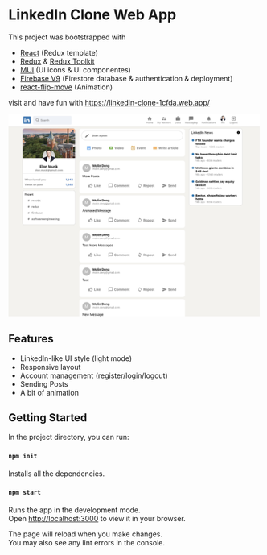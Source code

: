 # LinkedIn Clone Web App
This project was bootstrapped with

* [React](https://react.dev/) (Redux template)
* [Redux](https://redux.js.org/) & [Redux Toolkit](https://redux-toolkit.js.org/)
* [MUI](https://mui.com/core/) (UI icons & UI componentes)
* [Firebase V9](https://firebase.google.com/) (Firestore database & authentication & deployment)
* [react-flip-move](https://github.com/joshwcomeau/react-flip-move) (Animation)

visit and have fun with <https://linkedin-clone-1cfda.web.app/>

<img src="./misc/screenshot.jpg" width=500>


## Features
* LinkedIn-like UI style (light mode)
* Responsive layout
* Account management (register/login/logout)
* Sending Posts
* A bit of animation

## Getting Started 
In the project directory, you can run:

#### `npm init`
Installs all the dependencies.

#### `npm start`

Runs the app in the development mode.\
Open [http://localhost:3000](http://localhost:3000) to view it in your browser.

The page will reload when you make changes.\
You may also see any lint errors in the console.
